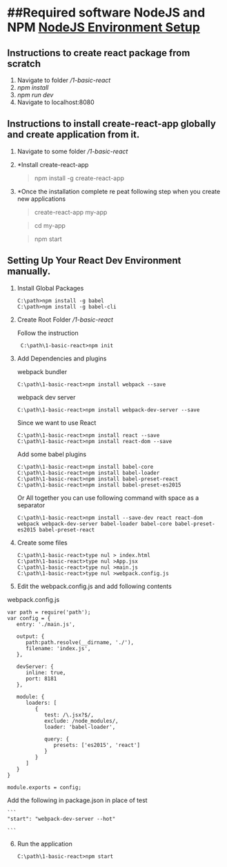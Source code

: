 ##Required software NodeJS and NPM [NodeJS Environment Setup](https://www.tutorialspoint.com/nodejs/nodejs_environment_setup.htm)
==================================================================
## Instructions to create react package from scratch
1. Navigate to folder */1-basic-react*
2. *npm install*
3. *npm run dev*
4. Navigate to localhost:8080

## Instructions to install create-react-app globally and create application from it.

1. Navigate to some folder */1-basic-react*
2. *Install create-react-app
 	> npm install -g create-react-app
3. *Once the installation complete re
peat following step when you create new applications
  	> create-react-app my-app
        
	> cd my-app
        
	> npm start

## Setting Up Your React Dev Environment manually.

1. Install Global Packages
	````
	C:\path>npm install -g babel
	C:\path>npm install -g babel-cli
	````
2. Create Root Folder */1-basic-react*

	Follow the instruction	
	```
	 C:\path\1-basic-react>npm init
	```

3. Add Dependencies and plugins

	 webpack bundler
	```
	C:\path\1-basic-react>npm install webpack --save
	```
	webpack dev server
	
	```
	C:\path\1-basic-react>npm install webpack-dev-server --save
	```
	Since we want to use React
	
	 ```
	 C:\path\1-basic-react>npm install react --save
	 C:\path\1-basic-react>npm install react-dom --save
	 ````
	 Add some babel plugins
	 
	 ```
	 C:\path\1-basic-react>npm install babel-core
	 C:\path\1-basic-react>npm install babel-loader
	 C:\path\1-basic-react>npm install babel-preset-react
	 C:\path\1-basic-react>npm install babel-preset-es2015
	 
	 ````
	 Or All together you can use following command with space as a separator
	 
	 ```
	 C:\path\1-basic-react>npm install --save-dev react react-dom webpack webpack-dev-server babel-loader babel-core babel-preset-es2015 babel-preset-react 
	 
	 ```
4. Create some files
	```
	C:\path\1-basic-react>type nul > index.html
	C:\path\1-basic-react>type nul >App.jsx
	C:\path\1-basic-react>type nul >main.js
	C:\path\1-basic-react>type nul >webpack.config.js
	```
	
	
5. Edit the  webpack.config.js and add following contents
 
 webpack.config.js
```
var path = require('path');
var config = {
   entry: './main.js',
	
   output: {
      path:path.resolve(__dirname, './'),
      filename: 'index.js',
   },
	
   devServer: {
      inline: true,
      port: 8181
   },
	
   module: {
      loaders: [
         {
            test: /\.jsx?$/,
            exclude: /node_modules/,
            loader: 'babel-loader',
				
            query: {
               presets: ['es2015', 'react']
            }
         }
      ]
   }
}

module.exports = config;
```
Add the following in package.json in place of test

	```
 	"start": "webpack-dev-server --hot"
	
 	```
6. Run the application 

	```
	C:\path\1-basic-react>npm start
	```
	
	
	
	
	
	
	
	
	
	
	
